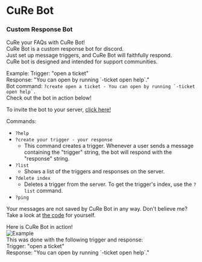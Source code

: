 # CuRe Bot

### **Cu**stom **Re**sponse Bot

CuRe your FAQs with CuRe Bot!  
CuRe Bot is a custom response bot for discord.  
Just set up message triggers, and CuRe Bot will faithfully respond.  
CuRe bot is designed and intended for support communities.

Example:
Trigger: "open a ticket"  
Response: "You can open by running \`-ticket open help\`."  
Bot command: ```?create open a ticket - You can open by running `-ticket open help`.```  
Check out the bot in action below!

To invite the bot to your server, [click here!](https://cure.jkm.sh/invite)

Commands:

- `?help`
- `?create your trigger - your response`
  - This command creates a trigger. Whenever a user sends a message containing the "trigger" string, the bot will respond with the "response" string.
- `?list`
  - Shows a list of the triggers and responses on the server.
- `?delete index`
  - Deletes a trigger from the server. To get the trigger's index, use the `?list` command.
- `?ping`


Your messages are not saved by CuRe Bot in any way. Don't believe me? Take a look at [the code](https://github.com/joshkmartinez/CuRe-Bot) for yourself.

Here is CuRe Bot in action!  
![Example](https://doggo.ninja/OQkE4N.gif)  
This was done with the following trigger and response:  
Trigger: "open a ticket"  
Response: "You can open by running \`-ticket open help\`."  
